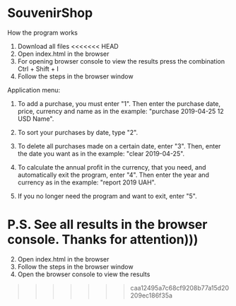 # SouvenirShop

How the program works
1) Download all files
<<<<<<< HEAD
2) Open index.html in the browser 
3) For opening browser console to view the results press the combination Ctrl + Shift + I
4) Follow the steps in the browser window

Application menu:

1) To add a purchase, you must enter "1". Then enter the purchase date, price, currency and name as in the example: "purchase 2019-04-25 12 USD Name".

2) To sort your purchases by date, type "2".

3) To delete all purchases made on a certain date, enter "3". Then, enter the date you want as in the example: "clear 2019-04-25".

4) To calculate the annual profit in the currency, that you need, and automatically exit the program, enter "4". Then enter the year and currency as in the example: "report 2019 UAH".

5) If you no longer need the program and want to exit, enter "5".

P.S. See all results in the browser console. Thanks for attention)))
=======
2) Open index.html in the browser
3) Follow the steps in the browser window
4) Open the browser console to view the results
>>>>>>> caa12495a7c68cf9208b77a15d20209ec186f35a
